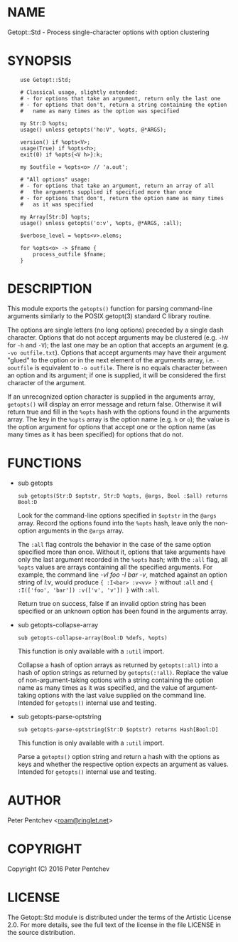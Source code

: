 NAME
====

Getopt::Std - Process single-character options with option clustering

SYNOPSIS
========

        use Getopt::Std;

        # Classical usage, slightly extended:
        # - for options that take an argument, return only the last one
        # - for options that don't, return a string containing the option
        #   name as many times as the option was specified

        my Str:D %opts;
        usage() unless getopts('ho:V', %opts, @*ARGS);

        version() if %opts<V>;
        usage(True) if %opts<h>;
        exit(0) if %opts{<V h>}:k;

        my $outfile = %opts<o> // 'a.out';

        # "All options" usage:
        # - for options that take an argument, return an array of all
        #   the arguments supplied if specified more than once
        # - for options that don't, return the option name as many times
        #   as it was specified

        my Array[Str:D] %opts;
        usage() unless getopts('o:v', %opts, @*ARGS, :all);

        $verbose_level = %opts<v>.elems;

        for %opts<o> -> $fname {
            process_outfile $fname;
        }

DESCRIPTION
===========

This module exports the `getopts()` function for parsing command-line arguments similarly to the POSIX getopt(3) standard C library routine.

The options are single letters (no long options) preceded by a single dash character. Options that do not accept arguments may be clustered (e.g. `-hV` for `-h` and `-V`); the last one may be an option that accepts an argument (e.g. `-vo outfile.txt`). Options that accept arguments may have their argument "glued" to the option or in the next element of the arguments array, i.e. `-ooutfile` is equivalent to `-o outfile`. There is no equals character between an option and its argument; if one is supplied, it will be considered the first character of the argument.

If an unrecognized option character is supplied in the arguments array, `getopts()` will display an error message and return false. Otherwise it will return true and fill in the `%opts` hash with the options found in the arguments array. The key in the `%opts` array is the option name (e.g. `h` or `o`); the value is the option argument for options that accept one or the option name (as many times as it has been specified) for options that do not.

FUNCTIONS
=========

  * sub getopts

        sub getopts(Str:D $optstr, Str:D %opts, @args, Bool :$all) returns Bool:D

    Look for the command-line options specified in `$optstr` in the `@args` array. Record the options found into the `%opts` hash, leave only the non-option arguments in the `@args` array.

    The `:all` flag controls the behavior in the case of the same option specified more than once. Without it, options that take arguments have only the last argument recorded in the `%opts` hash; with the `:all` flag, all `%opts` values are arrays containing all the specified arguments. For example, the command line <var>-vI foo -I bar -v</var>, matched against an option string of <var>I:v</var>, would produce `{ :I<bar> :v<vv> }` without `:all` and `{ :I(['foo', 'bar']) :v(['v', 'v']) }` with `:all`.

    Return true on success, false if an invalid option string has been specified or an unknown option has been found in the arguments array.

  * sub getopts-collapse-array

        sub getopts-collapse-array(Bool:D %defs, %opts)

    This function is only available with a `:util` import.

    Collapse a hash of option arrays as returned by `getopts(:all)` into  a hash of option strings as returned by `getopts(:!all)`. Replace the value of non-argument-taking options with a string containing the option name as many times as it was specified, and the value of argument-taking options with the last value supplied on the command line. Intended for `getopts()` internal use and testing.

  * sub getopts-parse-optstring

        sub getopts-parse-optstring(Str:D $optstr) returns Hash[Bool:D]

    This function is only available with a `:util` import.

    Parse a `getopts()` option string and return a hash with the options as keys and whether the respective option expects an argument as values. Intended for `getopts()` internal use and testing.

AUTHOR
======

Peter Pentchev <[roam@ringlet.net](mailto:roam@ringlet.net)>

COPYRIGHT
=========

Copyright (C) 2016 Peter Pentchev

LICENSE
=======

The Getopt::Std module is distributed under the terms of the Artistic License 2.0. For more details, see the full text of the license in the file LICENSE in the source distribution.

